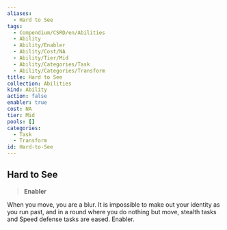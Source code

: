 ```yaml
---
aliases:
  - Hard to See
tags:
  - Compendium/CSRD/en/Abilities
  - Ability
  - Ability/Enabler
  - Ability/Cost/NA
  - Ability/Tier/Mid
  - Ability/Categories/Task
  - Ability/Categories/Transform
title: Hard to See
collection: Abilities
kind: Ability
action: false
enabler: true
cost: NA
tier: Mid
pools: []
categories:
  - Task
  - Transform
id: Hard-to-See
---
```

## Hard to See    
>**Enabler**  
    
When you move, you are a blur. It is impossible to make out your identity as you run past, and in a round where you do nothing but move, stealth tasks and Speed defense tasks are eased. Enabler.
